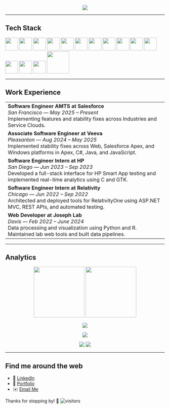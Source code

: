 <p align="center">
  <img src="https://readme-typing-svg.herokuapp.com?font=Fira+Code&duration=2500&pause=1000&color=F78DA7&center=true&vCenter=true&width=700&lines=Hello!+I'm+Mihika+%EF%B8%8F;Clean+code+enthusiast+%EF%B8%8F;keeb+lover%EF%B8%8F" />
</p>

---

## Tech Stack

<p align="left">
  <img src="https://cdn.jsdelivr.net/gh/devicons/devicon/icons/python/python-original.svg" width="40" />
  <img src="https://cdn.jsdelivr.net/gh/devicons/devicon/icons/csharp/csharp-original.svg" width="40" />
  <img src="https://cdn.jsdelivr.net/gh/devicons/devicon/icons/c/c-original.svg" width="40" />
  <img src="https://cdn.jsdelivr.net/gh/devicons/devicon/icons/cplusplus/cplusplus-original.svg" width="40" />
  <img src="https://cdn.jsdelivr.net/gh/devicons/devicon/icons/java/java-original.svg" width="40" />
  <img src="https://cdn.jsdelivr.net/gh/devicons/devicon/icons/javascript/javascript-original.svg" width="40" />
  <img src="https://cdn.jsdelivr.net/gh/devicons/devicon/icons/react/react-original.svg" width="40" />
  <img src="https://cdn.jsdelivr.net/gh/devicons/devicon/icons/nodejs/nodejs-original.svg" width="40" />
  <img src="https://cdn.jsdelivr.net/gh/devicons/devicon/icons/flask/flask-original.svg" width="40" />
  <img src="https://cdn.jsdelivr.net/gh/devicons/devicon/icons/django/django-plain.svg" width="40" />
  <img src="https://cdn.jsdelivr.net/gh/devicons/devicon/icons/docker/docker-original.svg" width="40" />
  <img src="https://cdn.jsdelivr.net/gh/devicons/devicon/icons/kubernetes/kubernetes-plain.svg" width="40" />
  <img src="https://cdn.jsdelivr.net/gh/devicons/devicon/icons/mongodb/mongodb-original.svg" width="40" />
  <img src="https://cdn.jsdelivr.net/gh/devicons/devicon/icons/azure/azure-original.svg" width="40" />
  <img src="https://upload.wikimedia.org/wikipedia/commons/9/93/Amazon_Web_Services_Logo.svg" width="70" />
</p>

---

## Work Experience

<table>
  <tr>
    <td><strong>Software Engineer AMTS at Salesforce</strong><br><em>San Francisco — May 2025 – Present</em><br>Implementing features and stability fixes across Industries and Service Clouds.</td>
  </tr>
  <tr>
    <td><strong>Associate Software Engineer at Veeva</strong><br><em>Pleasanton — Aug 2024 – May 2025</em><br>Implemented stability fixes across Web, Salesforce Apex, and Windows platforms in Apex, C#, Java, and JavaScript.</td>
  </tr>
  <tr>
    <td><strong>Software Engineer Intern at HP</strong><br><em>San Diego — Jun 2023 – Sep 2023</em><br>Developed a full-stack interface for HP Smart App testing and implemented real-time analytics using C and GTK.</td>
  </tr>
  <tr>
    <td><strong>Software Engineer Intern at Relativity</strong><br><em>Chicago — Jun 2022 – Sep 2022</em><br>Architected and deployed tools for RelativityOne using ASP.NET MVC, REST APIs, and automated testing.</td>
  </tr>
  <tr>
    <td><strong>Web Developer at Joseph Lab</strong><br><em>Davis — Feb 2022 – June 2024</em><br>Data processing and visualization using Python and R. Maintained lab web tools and built data pipelines.</td>
  </tr>
</table>

---

## Analytics

<p align="center">
  <!-- GitHub Stats -->
  <img src="https://github-readme-stats.vercel.app/api?username=mihikakrishna&show_icons=true&theme=radical&hide_border=true" height="160" />
  <img src="https://github-readme-stats.vercel.app/api/top-langs/?username=mihikakrishna&layout=compact&theme=radical&hide_border=true" height="160" />
</p>

<p align="center">
  <!-- Streak Stats -->
  <img src="https://streak-stats.demolab.com/?user=mihikakrishna&theme=radical&hide_border=true" />
</p>

<p align="center">
  <!-- GitHub Trophies -->
  <img src="https://github-profile-trophy.vercel.app/?username=mihikakrishna&theme=radical&no-frame=true&row=1&margin-w=15" />
</p>

<p align="center">
  <!-- Social Stats Badges -->
  <img src="https://img.shields.io/github/followers/mihikakrishna?label=Follow&style=social" />
  <img src="https://img.shields.io/github/stars/mihikakrishna?style=social" />
</p>

---

## Find me around the web

- 🔗 [LinkedIn](https://linkedin.com/in/mihika-krishna/)
- 📂 [Portfolio](https://mihikakrishna.github.io/)
- ✉️ [Email Me](mailto:krishna.mihika@gmail.com)

Thanks for stopping by! 🌟
![visitors](https://visitor-badge.laobi.icu/badge?page_id=mihikakrishna.mihikakrishna)
